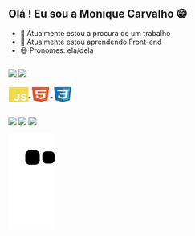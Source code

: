 ## Olá ! Eu sou a Monique Carvalho 😁


- 🔭 Atualmente estou a procura de um trabalho
- 🌱 Atualmente estou aprendendo  Front-end
- 😄 Pronomes: ela/dela
 
 ##

<div align = "centro">
  <a href="https://github.com/moniquecarvalho">
  <img height="150em" src="https://github-readme-stats.vercel.app/api?username=moniquecarvalho&show_icons=true&theme=synthwave&include_all_commits=true&count_private=true"/>
  <img height="150em" src="https://github-readme-stats.vercel.app/api/top-langs/?username=moniquecarvalho&layout=compact&langs_count=7&theme=synthwave"/>
</div>

<div style="display: inline_block"><br>
  <img align="center" alt="Js" height="30" width="40" src="https://raw.githubusercontent.com/devicons/devicon/master/icons/javascript/javascript-plain.svg">

  <img align="center" alt="HTML5" height="30" width="40" src="https://raw.githubusercontent.com/devicons/devicon/master/icons/html5/html5-original.svg">
  
  <img align="center" alt="CSS3" height="30" width="40" src="https://raw.githubusercontent.com/devicons/devicon/master/icons/css3/css3-original.svg">
  

</div>
  
  ##
 
<div> 
 <a href="https://discord.gg/#2322" target="_blank"><img src="https://img.shields.io/badge/Discord-7289DA?style=for-the-badge&logo=discord&logoColor=white" target="_blank"></a> 
  <a href = "[mailto:moniquecarvalho654@gmail.com](https://mail.google.com/mail/u/0/?tab=rm&ogbl#inbox)"><img src=https://img.shields.io/badge/Gmail-D14836?style=for-the-badge&logo=gmail&logoColor=white  target="_blank"></a> 
  <a href="https://www.linkedin.com/in/monique-carvalho-241b9427a/" target="_blank"><img src="https://img.shields.io/badge/-LinkedIn-%230077B5?style=for-the-badge&logo=linkedin&logoColor=white" target="_blank"></a> 

   ![Snake animation](https://github.com/Moniquecarvalho/moniquecarvalho/blob/output/github-contribution-grid-snake.svg) 

</div>

